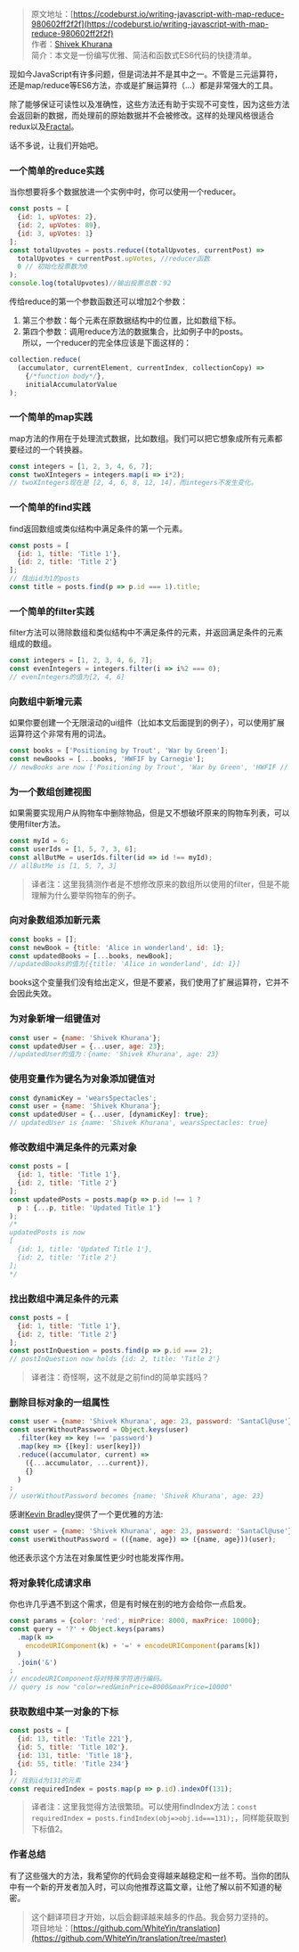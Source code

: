 > 原文地址：[https://codeburst.io/writing-javascript-with-map-reduce-980602ff2f2f](https://codeburst.io/writing-javascript-with-map-reduce-980602ff2f2f)  
作者：[Shivek Khurana](https://codeburst.io/@shivekkhurana?source=post_header_lockup)  
简介：本文是一份编写优雅、简洁和函数式ES6代码的快捷清单。

现如今JavaScript有许多问题，但是词法并不是其中之一。不管是三元运算符，还是map/reduce等ES6方法，亦或是扩展运算符（...）都是非常强大的工具。  

除了能够保证可读性以及准确性，这些方法还有助于实现不可变性，因为这些方法会返回新的数据，而处理前的原始数据并不会被修改。这样的处理风格很适合redux以及[Fractal](https://hackernoon.com/fractal-a-react-app-structure-for-infinite-scale-4dab943092af)。

话不多说，让我们开始吧。

### 一个简单的reduce实践

当你想要将多个数据放进一个实例中时，你可以使用一个reducer。
```js
const posts = [
  {id: 1, upVotes: 2},
  {id: 2, upVotes: 89},
  {id: 3, upVotes: 1}
];
const totalUpvotes = posts.reduce((totalUpvotes, currentPost) =>     
  totalUpvotes + currentPost.upVotes, //reducer函数
  0 // 初始化投票数为0
);
console.log(totalUpvotes)//输出投票总数：92
```
传给reduce的第一个参数函数还可以增加2个参数：
1. 第三个参数：每个元素在原数据结构中的位置，比如数组下标。
2. 第四个参数：调用reduce方法的数据集合，比如例子中的posts。  
  所以，一个reducer的完全体应该是下面这样的：
```js
collection.reduce(
  (accumulator, currentElement, currentIndex, collectionCopy) => 
    {/*function body*/},
    initialAccumulatorValue
);
```
### 一个简单的map实践
map方法的作用在于处理流式数据，比如数组。我们可以把它想象成所有元素都要经过的一个转换器。
```js
const integers = [1, 2, 3, 4, 6, 7];
const twoXIntegers = integers.map(i => i*2);
// twoXIntegers现在是 [2, 4, 6, 8, 12, 14]，而integers不发生变化。
```
### 一个简单的find实践
find返回数组或类似结构中满足条件的第一个元素。
```js
const posts = [
  {id: 1, title: 'Title 1'},
  {id: 2, title: 'Title 2'}
];
// 找出id为1的posts
const title = posts.find(p => p.id === 1).title;
```
### 一个简单的filter实践
filter方法可以筛除数组和类似结构中不满足条件的元素，并返回满足条件的元素组成的数组。
```js
const integers = [1, 2, 3, 4, 6, 7];
const evenIntegers = integers.filter(i => i%2 === 0);
// evenIntegers的值为[2, 4, 6]
```
### 向数组中新增元素
如果你要创建一个无限滚动的ui组件（比如本文后面提到的例子），可以使用扩展运算符这个非常有用的词法。
```js
const books = ['Positioning by Trout', 'War by Green'];
const newBooks = [...books, 'HWFIF by Carnegie'];
// newBooks are now ['Positioning by Trout', 'War by Green', 'HWFIF // by Carnegie']
```
### 为一个数组创建视图
如果需要实现用户从购物车中删除物品，但是又不想破坏原来的购物车列表，可以使用filter方法。
```js
const myId = 6;
const userIds = [1, 5, 7, 3, 6];
const allButMe = userIds.filter(id => id !== myId);
// allButMe is [1, 5, 7, 3]
```
> 译者注：这里我猜测作者是不想修改原来的数组所以使用的filter，但是不能理解为什么要举购物车的例子。

### 向对象数组添加新元素
```js
const books = [];
const newBook = {title: 'Alice in wonderland', id: 1};
const updatedBooks = [...books, newBook];
//updatedBooks的值为[{title: 'Alice in wonderland', id: 1}]
```
books这个变量我们没有给出定义，但是不要紧，我们使用了扩展运算符，它并不会因此失效。

### 为对象新增一组键值对
```js
const user = {name: 'Shivek Khurana'};
const updatedUser = {...user, age: 23};
//updatedUser的值为：{name: 'Shivek Khurana', age: 23}
```
### 使用变量作为键名为对象添加键值对
```js
const dynamicKey = 'wearsSpectacles';
const user = {name: 'Shivek Khurana'};
const updatedUser = {...user, [dynamicKey]: true};
// updatedUser is {name: 'Shivek Khurana', wearsSpectacles: true}
```
### 修改数组中满足条件的元素对象
```js
const posts = [
  {id: 1, title: 'Title 1'},
  {id: 2, title: 'Title 2'}
];
const updatedPosts = posts.map(p => p.id !== 1 ?
  p : {...p, title: 'Updated Title 1'}
);
/*
updatedPosts is now 
[
  {id: 1, title: 'Updated Title 1'},
  {id: 2, title: 'Title 2'}
];
*/
```
### 找出数组中满足条件的元素
```js
const posts = [
  {id: 1, title: 'Title 1'},
  {id: 2, title: 'Title 2'}
];
const postInQuestion = posts.find(p => p.id === 2);
// postInQuestion now holds {id: 2, title: 'Title 2'}
```
> 译者注：奇怪啊，这不就是之前find的简单实践吗？
### 删除目标对象的一组属性
```js
const user = {name: 'Shivek Khurana', age: 23, password: 'SantaCl@use'};
const userWithoutPassword = Object.keys(user)
  .filter(key => key !== 'password')
  .map(key => {[key]: user[key]})
  .reduce((accumulator, current) => 
    ({...accumulator, ...current}),
    {}
  )
;
// userWithoutPassword becomes {name: 'Shivek Khurana', age: 23}
```
感谢[Kevin Bradley](https://medium.com/@kmb3398)提供了一个更优雅的方法:
```js
const user = {name: 'Shivek Khurana', age: 23, password: 'SantaCl@use'};
const userWithoutPassword = (({name, age}) => ({name, age}))(user);
```
他还表示这个方法在对象属性更少时也能发挥作用。
### 将对象转化成请求串
你也许几乎遇不到这个需求，但是有时候在别的地方会给你一点启发。
```js
const params = {color: 'red', minPrice: 8000, maxPrice: 10000};
const query = '?' + Object.keys(params)
  .map(k =>   
    encodeURIComponent(k) + '=' + encodeURIComponent(params[k])
  )
  .join('&')
;
// encodeURIComponent将对特殊字符进行编码。
// query is now "color=red&minPrice=8000&maxPrice=10000"
```
### 获取数组中某一对象的下标
```js
const posts = [
  {id: 13, title: 'Title 221'},
  {id: 5, title: 'Title 102'},
  {id: 131, title: 'Title 18'},
  {id: 55, title: 'Title 234'}
];
// 找到id为131的元素
const requiredIndex = posts.map(p => p.id).indexOf(131);
```
> 译者注：这里我觉得方法很繁琐。可以使用findIndex方法：`const requiredIndex = posts.findIndex(obj=>obj.id===131);`，同样能获取到下标值2。

### 作者总结
有了这些强大的方法，我希望你的代码会变得越来越稳定和一丝不苟。当你的团队中有一个新的开发者加入时，可以向他推荐这篇文章，让他了解以前不知道的秘密。

> 这个翻译项目才开始，以后会翻译越来越多的作品。我会努力坚持的。  
项目地址：[https://github.com/WhiteYin/translation](https://github.com/WhiteYin/translation/tree/master)